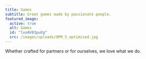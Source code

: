 ```yaml
---
title: Games
subtitle: Great games made by passionate people.
featured_image:
  active: true
  alt: Games
  id: "lxoAV83puXg"
  src: /images/uploads/OPM_5_optimised.jpg
---
```

Whether crafted for partners or for ourselves, we love what we do.
